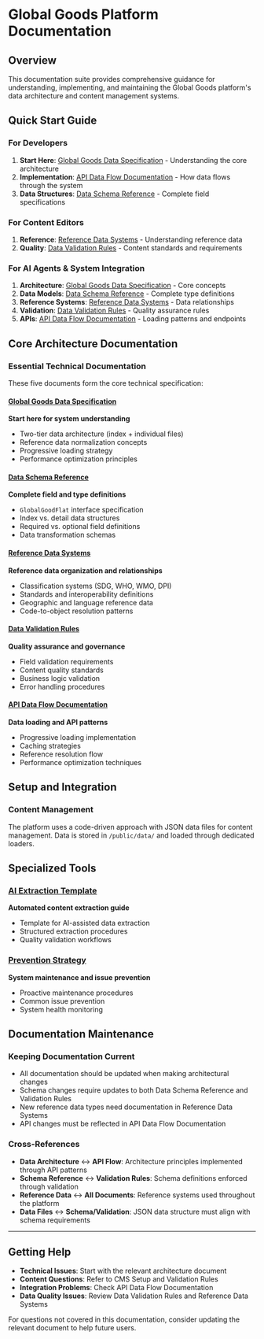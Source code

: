 
# Global Goods Platform Documentation

## Overview

This documentation suite provides comprehensive guidance for understanding, implementing, and maintaining the Global Goods platform's data architecture and content management systems.

## Quick Start Guide

### For Developers
1. **Start Here**: [Global Goods Data Specification](./GlobalGoodsDataSpecification.md) - Understanding the core architecture
2. **Implementation**: [API Data Flow Documentation](./APIDataFlowDocumentation.md) - How data flows through the system
3. **Data Structures**: [Data Schema Reference](./DataSchemaReference.md) - Complete field specifications

### For Content Editors
1. **Reference**: [Reference Data Systems](./ReferenceDataSystems.md) - Understanding reference data
2. **Quality**: [Data Validation Rules](./DataValidationRules.md) - Content standards and requirements

### For AI Agents & System Integration
1. **Architecture**: [Global Goods Data Specification](./GlobalGoodsDataSpecification.md) - Core concepts
2. **Data Models**: [Data Schema Reference](./DataSchemaReference.md) - Complete type definitions
3. **Reference Systems**: [Reference Data Systems](./ReferenceDataSystems.md) - Data relationships
4. **Validation**: [Data Validation Rules](./DataValidationRules.md) - Quality assurance rules
5. **APIs**: [API Data Flow Documentation](./APIDataFlowDocumentation.md) - Loading patterns and endpoints

## Core Architecture Documentation

### Essential Technical Documentation
These five documents form the core technical specification:

#### [Global Goods Data Specification](./GlobalGoodsDataSpecification.md)
**Start here for system understanding**
- Two-tier data architecture (index + individual files)
- Reference data normalization concepts
- Progressive loading strategy
- Performance optimization principles

#### [Data Schema Reference](./DataSchemaReference.md)
**Complete field and type definitions**
- `GlobalGoodFlat` interface specification
- Index vs. detail data structures
- Required vs. optional field definitions
- Data transformation schemas

#### [Reference Data Systems](./ReferenceDataSystems.md)
**Reference data organization and relationships**
- Classification systems (SDG, WHO, WMO, DPI)
- Standards and interoperability definitions
- Geographic and language reference data
- Code-to-object resolution patterns

#### [Data Validation Rules](./DataValidationRules.md)
**Quality assurance and governance**
- Field validation requirements
- Content quality standards
- Business logic validation
- Error handling procedures

#### [API Data Flow Documentation](./APIDataFlowDocumentation.md)
**Data loading and API patterns**
- Progressive loading implementation
- Caching strategies
- Reference resolution flow
- Performance optimization techniques

## Setup and Integration

### Content Management

The platform uses a code-driven approach with JSON data files for content management. Data is stored in `/public/data/` and loaded through dedicated loaders.

## Specialized Tools

### [AI Extraction Template](./ai-extraction-template.md)
**Automated content extraction guide**
- Template for AI-assisted data extraction
- Structured extraction procedures
- Quality validation workflows

### [Prevention Strategy](./PREVENTION_STRATEGY.md)
**System maintenance and issue prevention**
- Proactive maintenance procedures
- Common issue prevention
- System health monitoring

## Documentation Maintenance

### Keeping Documentation Current
- All documentation should be updated when making architectural changes
- Schema changes require updates to both Data Schema Reference and Validation Rules
- New reference data types need documentation in Reference Data Systems
- API changes must be reflected in API Data Flow Documentation

### Cross-References
- **Data Architecture** ↔ **API Flow**: Architecture principles implemented through API patterns
- **Schema Reference** ↔ **Validation Rules**: Schema definitions enforced through validation
- **Reference Data** ↔ **All Documents**: Reference systems used throughout the platform
- **Data Files** ↔ **Schema/Validation**: JSON data structure must align with schema requirements

---

## Getting Help

- **Technical Issues**: Start with the relevant architecture document
- **Content Questions**: Refer to CMS Setup and Validation Rules
- **Integration Problems**: Check API Data Flow Documentation
- **Data Quality Issues**: Review Data Validation Rules and Reference Data Systems

For questions not covered in this documentation, consider updating the relevant document to help future users.
